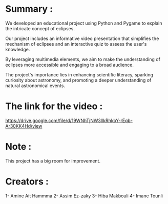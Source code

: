 # Summary :

We developed an educational project using Python and Pygame to explain the intricate concept of eclipses. 

Our project includes an informative video presentation that simplifies the mechanism of eclipses and an interactive quiz to assess the user's knowledge. 

By leveraging multimedia elements, we aim to make the understanding of eclipses more accessible and engaging to a broad audience. 

The project's importance lies in enhancing scientific literacy, sparking curiosity about astronomy, and promoting a deeper understanding of natural astronomical events.


# The link for the video : 

https://drive.google.com/file/d/19WNhTjNW3llkRhkbY-rEqb-Ar30KK4Hd/view


# Note :
This project has a big room for improvement.

# Creators : 
1- Amine Ait Hammma
2- Assim Ez-zaky
3- Hiba Makbouli
4- Imane Tounli

